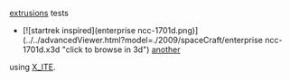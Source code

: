 [extrusions](http://www.web3d.org/documents/specifications/19775-1/V3.3/Part01/components/geometry3D.html#Extrusion) tests 

* [![startrek inspired](enterprise ncc-1701d.png)](../../advancedViewer.html?model=./2009/spaceCraft/enterprise ncc-1701d.x3d "click to browse in 3d")
[another](../../advancedViewer.html?model=./2009/spaceCraft/DefiantByExtrusion.x3d "click to browse in 3d")

using [X_ITE](http://create3000.de/x_ite).
